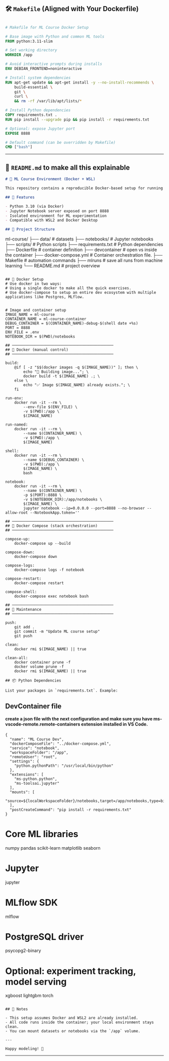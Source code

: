 
## 🛠️ `Makefile` (Aligned with Your Dockerfile)

```dockerfile

# Makefile for ML Course Docker Setup

# Base image with Python and common ML tools
FROM python:3.11-slim

# Set working directory
WORKDIR /app

# Avoid interactive prompts during installs
ENV DEBIAN_FRONTEND=noninteractive

# Install system dependencies
RUN apt-get update && apt-get install -y --no-install-recommends \
    build-essential \
    git \
    curl \
    && rm -rf /var/lib/apt/lists/*

# Install Python dependencies
COPY requirements.txt .
RUN pip install --upgrade pip && pip install -r requirements.txt

# Optional: expose Jupyter port
EXPOSE 8888

# Default command (can be overridden by Makefile)
CMD ["bash"]
```

---

## 📘 `README.md` to make all this explainable

```markdown
# 🧠 ML Course Environment (Docker + WSL)

This repository contains a reproducible Docker-based setup for running machine learning scripts and notebooks inside WSL.

## 🚀 Features

- Python 3.10 (via Docker)
- Jupyter Notebook server exposed on port 8888
- Isolated environment for ML experimentation
- Compatible with WSL2 and Docker Desktop

## 📁 Project Structure

```
ml-course/
├── data/               # datasets
├── notebooks/          # Jupyter notebooks
├── scripts/            # Python scripts
├── requirements.txt    # Python dependencies
├── Dockerfile          # container definition
├── devcontainer        # open vs inside the container
├── docker-compose.yml  # Container orchestration file.
├── Makefile            # automation commands
├── mlruns	            # save all runs from machine learning
└── README.md           # project overview
```

## 🐳 Docker Setup
# Use docker in two ways:
# Using a single docker to make all the quick exercises.
# Use docker-compose to setup an entire dev ecosystem with multiple applications like Postgres, MLflow.


# Image and container setup
IMAGE_NAME = ml-course
CONTAINER_NAME = ml-course-container
DEBUG_CONTAINER = $(CONTAINER_NAME)-debug-$(shell date +%s)
PORT = 8888
ENV_FILE = .env
NOTEBOOK_DIR = $(PWD)/notebooks

## ─────────────────────────────────────────────
## 🐳 Docker (manual control)
## ─────────────────────────────────────────────

build:
	@if [ -z "$$(docker images -q $(IMAGE_NAME))" ]; then \
		echo "🔨 Building image..."; \
		docker build -t $(IMAGE_NAME) .; \
	else \
		echo "✅ Image $(IMAGE_NAME) already exists."; \
	fi

run-env:
	docker run -it --rm \
		--env-file $(ENV_FILE) \
		-v $(PWD):/app \
		$(IMAGE_NAME)

run-named:
	docker run -it --rm \
		--name $(CONTAINER_NAME) \
		-v $(PWD):/app \
		$(IMAGE_NAME)

shell:
	docker run -it --rm \
		--name $(DEBUG_CONTAINER) \
		-v $(PWD):/app \
		$(IMAGE_NAME) \
		bash

notebook:
	docker run -it --rm \
		--name $(CONTAINER_NAME) \
		-p $(PORT):8888 \
		-v $(NOTEBOOK_DIR):/app/notebooks \
		$(IMAGE_NAME) \
		jupyter notebook --ip=0.0.0.0 --port=8888 --no-browser --allow-root --NotebookApp.token=''

## ─────────────────────────────────────────────
## 🧩 Docker Compose (stack orchestration)
## ─────────────────────────────────────────────

compose-up:
	docker-compose up --build

compose-down:
	docker-compose down

compose-logs:
	docker-compose logs -f notebook

compose-restart:
	docker-compose restart

compose-shell:
	docker-compose exec notebook bash

## ─────────────────────────────────────────────
## 🧹 Maintenance
## ─────────────────────────────────────────────

push:
	git add .
	git commit -m "Update ML course setup"
	git push

clean:
	docker rmi $(IMAGE_NAME) || true

clean-all:
	docker container prune -f
	docker volume prune -f
	docker rmi $(IMAGE_NAME) || true

## 📦 Python Dependencies

List your packages in `requirements.txt`. Example:

```

## DevContainer file
#### create a json file with the next configuration and make sure you have __ms-vscode-remote.remote-containers__ extension installed in VS Code.

``` 
{
  "name": "ML Course Dev",
  "dockerComposeFile": "../docker-compose.yml",
  "service": "notebook",
  "workspaceFolder": "/app",
  "remoteUser": "root",
  "settings": {
    "python.pythonPath": "/usr/local/bin/python"
  },
  "extensions": [
    "ms-python.python",
    "ms-toolsai.jupyter"
  ],
  "mounts": [
    "source=${localWorkspaceFolder}/notebooks,target=/app/notebooks,type=bind"
  ],
  "postCreateCommand": "pip install -r requirements.txt"
}

```

# Core ML libraries
numpy
pandas
scikit-learn
matplotlib
seaborn

# Jupyter
jupyter

# MLflow SDK
mlflow

# PostgreSQL driver
psycopg2-binary

# Optional: experiment tracking, model serving
xgboost
lightgbm
torch

```

## 🧪 Notes

- This setup assumes Docker and WSL2 are already installed.
- All code runs inside the container; your local environment stays clean.
- You can mount datasets or notebooks via the `/app` volume.

---

Happy modeling! 🧬
```

---


